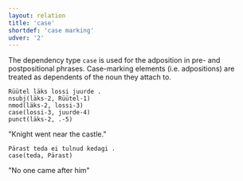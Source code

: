```yaml
---
layout: relation
title: 'case'
shortdef: 'case marking'
udver: '2'
---
```

The dependency type `case` is used for the adposition in pre- and postpositional phrases.
Case-marking elements (i.e. adpositions) are treated as dependents of the noun they attach to.

~~~ sdparse
Rüütel läks lossi juurde .
nsubj(läks-2, Rüütel-1)
nmod(läks-2, lossi-3)
case(lossi-3, juurde-4)
punct(läks-2, .-5)
~~~

"Knight went near the castle."

~~~ sdparse
Pärast teda ei tulnud kedagi .
case(teda, Pärast)
~~~

"No one came after him"

<!-- Interlanguage links updated Po 11. listopadu 2024, 20:10:30 CET -->
